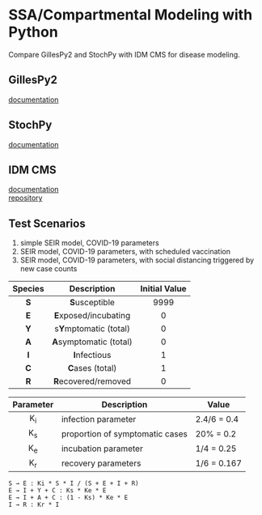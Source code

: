 # SSA/Compartmental Modeling with Python

Compare GillesPy2 and StochPy with IDM CMS for disease modeling.

## GillesPy2

[documentation](https://gillespy2.github.io/GillesPy2/docs/build/html/index.html)

## StochPy

[documentation](http://stochpy.sourceforge.net/html/userguide.html)

## IDM CMS

[documentation](https://idmod.org/docs/cms/index.html)  
[repository](https://github.com/institutefordiseasemodeling/idm-cms)

## Test Scenarios

1. simple SEIR model, COVID-19 parameters
2. SEIR model, COVID-19 parameters, with scheduled vaccination
3. SEIR model, COVID-19 parameters, with social distancing triggered by new case counts

|   Species   |   Description            | Initial Value |
|:-----------:|:------------------------:|:-------------:|
| **S**       | **S**usceptible          | 9999          |
| **E**       | **E**xposed/incubating   | 0             |
| **Y**       | s**Y**mptomatic (total)  | 0             |
| **A**       | **A**symptomatic (total) | 0             |
| **I**       | **I**nfectious           | 1             |
| **C**       | **C**ases (total)        | 1             |
| **R**       | **R**ecovered/removed    | 0             |


|  Parameter  | Description                   | Value       |
|:-----------:|-------------------------------|-------------|
|K<sub>i</sub>|infection parameter            | 2.4/6 = 0.4 |
|K<sub>s</sub>|proportion of symptomatic cases| 20% = 0.2   |
|K<sub>e</sub>|incubation parameter           | 1/4 = 0.25  |
|K<sub>r</sub>|recovery parameters            | 1/6 = 0.167 |

```
S → E : Ki * S * I / (S + E + I + R)  
E → I + Y + C : Ks * Ke * E  
E → I + A + C : (1 - Ks) * Ke * E  
I → R : Kr * I
```
